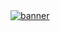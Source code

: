 <a href="https://github.com/sapphire-organization">
  <img src="https://i.imgur.com/kYQdUDU.png" alt="banner">
</a>
